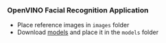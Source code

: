 ### **OpenVINO Facial Recognition Application**

- Place reference images in `images` folder
- Download [models](https://drive.google.com/drive/folders/1nq-C_pSKA309OaeiaUmv_-9cUyHYyD02?usp=sharing) and place it in the `models` folder